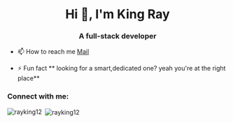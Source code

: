 <h1 align="center">Hi 👋, I'm King Ray</h1>
<h3 align="center">A full-stack developer</h3>



- 📫 How to reach me [Mail](rayodo667@gmail.com)

- ⚡ Fun fact ** looking for a smart,dedicated one? yeah you're at the right place**

<h3 align="left">Connect with me:</h3>

<p><img align="left" src="https://github-readme-stats.vercel.app/api/top-langs?username=rayking12&show_icons=true&locale=en&layout=compact" alt="rayking12" /></p>

<p>&nbsp;<img align="center" src="https://github-readme-stats.vercel.app/api?username=rayking12&show_icons=true&locale=en" alt="rayking12" /></p>

